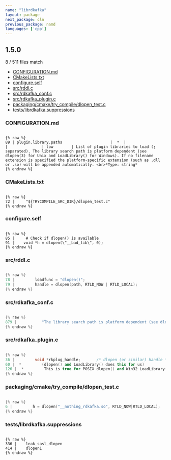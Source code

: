 ```yaml
---
name: "librdkafka"
layout: package
next_package: cln
previous_package: namd
languages: ['cpp']
---
```

## 1.5.0
8 / 511 files match

 - [CONFIGURATION.md](#configurationmd)
 - [CMakeLists.txt](#cmakeliststxt)
 - [configure.self](#configureself)
 - [src/rddl.c](#srcrddlc)
 - [src/rdkafka_conf.c](#srcrdkafka_confc)
 - [src/rdkafka_plugin.c](#srcrdkafka_pluginc)
 - [packaging/cmake/try_compile/dlopen_test.c](#packagingcmaketry_compiledlopen_testc)
 - [tests/librdkafka.suppressions](#testslibrdkafkasuppressions)

### CONFIGURATION.md

```

{% raw %}
89 | plugin.library.paths                     |  *  |                 |               | low        | List of plugin libraries to load (; separated). The library search path is platform dependent (see dlopen(3) for Unix and LoadLibrary() for Windows). If no filename extension is specified the platform-specific extension (such as .dll or .so) will be appended automatically. <br>*Type: string*
{% endraw %}

```
### CMakeLists.txt

```

{% raw %}
72 |     "${TRYCOMPILE_SRC_DIR}/dlopen_test.c"
{% endraw %}

```
### configure.self

```

{% raw %}
85 |     # Check if dlopen() is available
91 |    void *h = dlopen(\"__bad_lib\", 0);
{% endraw %}

```
### src/rddl.c

```cpp

{% raw %}
78 |         loadfunc = "dlopen()";
79 |         handle = dlopen(path, RTLD_NOW | RTLD_LOCAL);
{% endraw %}

```
### src/rdkafka_conf.c

```cpp

{% raw %}
879 |           "The library search path is platform dependent (see dlopen(3) for Unix and LoadLibrary() for Windows). If no filename extension is specified the "
{% endraw %}

```
### src/rdkafka_plugin.c

```cpp

{% raw %}
36 |         void *rkplug_handle;       /* dlopen (or similar) handle */
60 |  *         (dlopen() and LoadLibrary() does this for us)
126 |  *         This is true for POSIX dlopen() and Win32 LoadLibrary().
{% endraw %}

```
### packaging/cmake/try_compile/dlopen_test.c

```cpp

{% raw %}
6 |         h = dlopen("__nothing_rdkafka.so", RTLD_NOW|RTLD_LOCAL);
{% endraw %}

```
### tests/librdkafka.suppressions

```

{% raw %}
336 |    leak_sasl_dlopen
414 |    dlopen1
{% endraw %}

```
